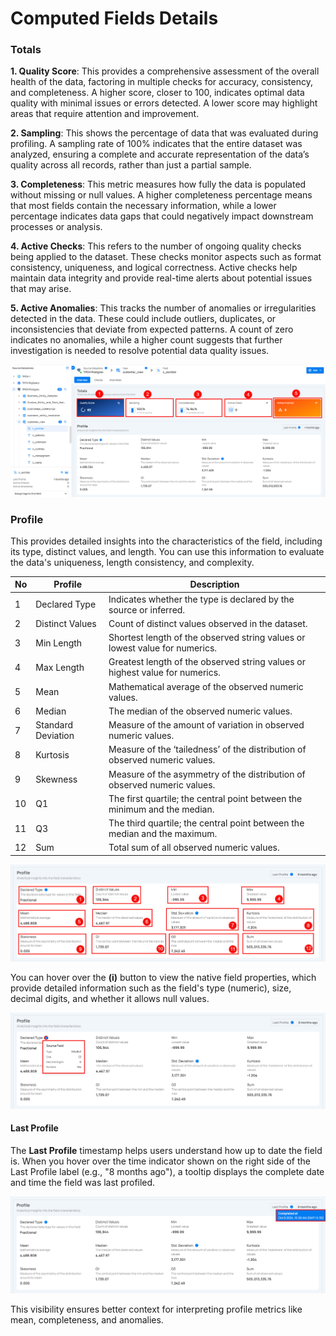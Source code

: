 # Computed Fields Details

### Totals

**1. Quality Score**: This provides a comprehensive assessment of the overall health of the data, factoring in multiple checks for accuracy, consistency, and completeness. A higher score, closer to 100, indicates optimal data quality with minimal issues or errors detected. A lower score may highlight areas that require attention and improvement.

**2. Sampling**: This shows the percentage of data that was evaluated during profiling. A sampling rate of 100% indicates that the entire dataset was analyzed, ensuring a complete and accurate representation of the data’s quality across all records, rather than just a partial sample.  
   
**3. Completeness**: This metric measures how fully the data is populated without missing or null values. A higher completeness percentage means that most fields contain the necessary information, while a lower percentage indicates data gaps that could negatively impact downstream processes or analysis.

**4. Active Checks**: This refers to the number of ongoing quality checks being applied to the dataset. These checks monitor aspects such as format consistency, uniqueness, and logical correctness. Active checks help maintain data integrity and provide real-time alerts about potential issues that may arise.

**5. Active Anomalies**: This tracks the number of anomalies or irregularities detected in the data. These could include outliers, duplicates, or inconsistencies that deviate from expected patterns. A count of zero indicates no anomalies, while a higher count suggests that further investigation is needed to resolve potential data quality issues.

![Totals](../assets/container/computed-field/totals-light-9.png)

### Profile

This provides detailed insights into the characteristics of the field, including its type, distinct values, and length. You can use this information to evaluate the data's uniqueness, length consistency, and complexity.

| **No** | **Profile**           | **Description**                                                                 |
|--------|-----------------------|---------------------------------------------------------------------------------|
| 1      | Declared Type          | Indicates whether the type is declared by the source or inferred.               |
| 2      | Distinct Values        | Count of distinct values observed in the dataset.                               |
| 3      | Min Length             | Shortest length of the observed string values or lowest value for numerics.      |
| 4      | Max Length             | Greatest length of the observed string values or highest value for numerics.     |
| 5      | Mean                   | Mathematical average of the observed numeric values.                            |
| 6      | Median                 | The median of the observed numeric values.                                      |
| 7      | Standard Deviation     | Measure of the amount of variation in observed numeric values.                  |
| 8      | Kurtosis               | Measure of the ‘tailedness’ of the distribution of observed numeric values.     |
| 9      | Skewness               | Measure of the asymmetry of the distribution of observed numeric values.        |
| 10     | Q1                     | The first quartile; the central point between the minimum and the median.       |
| 11     | Q3                     | The third quartile; the central point between the median and the maximum.       |
| 12     | Sum                    | Total sum of all observed numeric values.                                       |

![Profile](../assets/container/computed-field/profile-light-10.png)

You can hover over the **(i)** button to view the native field properties, which provide detailed information such as the field's type (numeric), size, decimal digits, and whether it allows null values.

![Hover](../assets/container/computed-field/hover-light-11.png)

#### Last Profile

The **Last Profile** timestamp helps users understand how up to date the field is. When you hover over the time indicator shown on the right side of the Last Profile label (e.g., "8 months ago"), a tooltip displays the complete date and time the field was last profiled.

![last-profile](../assets/container/computed-field/last-profile-light.png)

This visibility ensures better context for interpreting profile metrics like mean, completeness, and anomalies.